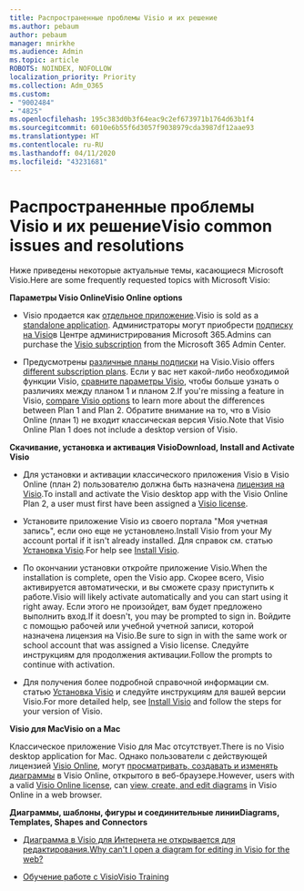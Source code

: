 ```yaml
---
title: Распространенные проблемы Visio и их решение
ms.author: pebaum
author: pebaum
manager: mnirkhe
ms.audience: Admin
ms.topic: article
ROBOTS: NOINDEX, NOFOLLOW
localization_priority: Priority
ms.collection: Adm_O365
ms.custom:
- "9002484"
- "4825"
ms.openlocfilehash: 195c383d0b3f64eac9c2ef673971b1764d63b1f4
ms.sourcegitcommit: 6010e6b55f6d3057f9038979cda3987df12aae93
ms.translationtype: HT
ms.contentlocale: ru-RU
ms.lasthandoff: 04/11/2020
ms.locfileid: "43231681"
---
```

# <a name="visio-common-issues-and-resolutions"></a><span data-ttu-id="2a200-102">Распространенные проблемы Visio и их решение</span><span class="sxs-lookup"><span data-stu-id="2a200-102">Visio common issues and resolutions</span></span>

<span data-ttu-id="2a200-103">Ниже приведены некоторые актуальные темы, касающиеся Microsoft Visio.</span><span class="sxs-lookup"><span data-stu-id="2a200-103">Here are some frequently requested topics with Microsoft Visio:</span></span>

<span data-ttu-id="2a200-104">**Параметры Visio Online**</span><span class="sxs-lookup"><span data-stu-id="2a200-104">**Visio Online options**</span></span>

- <span data-ttu-id="2a200-105">Visio продается как [отдельное приложение](https://products.office.com/visio/flowchart-software).</span><span class="sxs-lookup"><span data-stu-id="2a200-105">Visio is sold as a [standalone application](https://products.office.com/visio/flowchart-software).</span></span> <span data-ttu-id="2a200-106">Администраторы могут приобрести [подписку на Visio](https://docs.microsoft.com/alchemyinsights/purchase-visio-subscription)в Центре администрирования Microsoft 365.</span><span class="sxs-lookup"><span data-stu-id="2a200-106">Admins can purchase the [Visio subscription](https://docs.microsoft.com/alchemyinsights/purchase-visio-subscription) from the Microsoft 365 Admin Center.</span></span>

- <span data-ttu-id="2a200-107">Предусмотрены [различные планы подписки](https://products.office.com/visio/microsoft-visio-plans-and-pricing-compare-visio-options) на Visio.</span><span class="sxs-lookup"><span data-stu-id="2a200-107">Visio offers [different subscription plans](https://products.office.com/visio/microsoft-visio-plans-and-pricing-compare-visio-options).</span></span> <span data-ttu-id="2a200-108">Если у вас нет какой-либо необходимой функции Visio, [сравните параметры Visio](https://products.office.com/visio/microsoft-visio-plans-and-pricing-compare-visio-options), чтобы больше узнать о различиях между планом 1 и планом 2.</span><span class="sxs-lookup"><span data-stu-id="2a200-108">If you're missing a feature in Visio, [compare Visio options](https://products.office.com/visio/microsoft-visio-plans-and-pricing-compare-visio-options) to learn more about the differences between Plan 1 and Plan 2.</span></span>  <span data-ttu-id="2a200-109">Обратите внимание на то, что в Visio Online (план 1) не входит классическая версия Visio.</span><span class="sxs-lookup"><span data-stu-id="2a200-109">Note that Visio Online Plan 1 does not include a desktop version of Visio.</span></span>

<span data-ttu-id="2a200-110">**Скачивание, установка и активация Visio**</span><span class="sxs-lookup"><span data-stu-id="2a200-110">**Download, Install and Activate Visio**</span></span>

- <span data-ttu-id="2a200-111">Для установки и активации классического приложения Visio в Visio Online (план 2) пользователю должна быть назначена [лицензия на Visio](https://docs.microsoft.com/office365/admin/subscriptions-and-billing/assign-licenses-to-users).</span><span class="sxs-lookup"><span data-stu-id="2a200-111">To install and activate the Visio desktop app with the Visio Online Plan 2, a user must first have been assigned a [Visio license](https://docs.microsoft.com/office365/admin/subscriptions-and-billing/assign-licenses-to-users).</span></span>

- <span data-ttu-id="2a200-112">Установите приложение Visio из своего портала "Моя учетная запись", если оно еще не установлено.</span><span class="sxs-lookup"><span data-stu-id="2a200-112">Install Visio from your My account portal if it isn't already installed.</span></span> <span data-ttu-id="2a200-113">Для справок см. статью [Установка Visio](https://support.office.com/article/f98f21e3-aa02-4827-9167-ddab5b025710).</span><span class="sxs-lookup"><span data-stu-id="2a200-113">For help see [Install Visio](https://support.office.com/article/f98f21e3-aa02-4827-9167-ddab5b025710).</span></span>

- <span data-ttu-id="2a200-114">По окончании установки откройте приложение Visio.</span><span class="sxs-lookup"><span data-stu-id="2a200-114">When the installation is complete, open the Visio app.</span></span> <span data-ttu-id="2a200-115">Скорее всего, Visio активируется автоматически, и вы сможете сразу приступить к работе.</span><span class="sxs-lookup"><span data-stu-id="2a200-115">Visio will likely activate automatically and you can start using it right away.</span></span> <span data-ttu-id="2a200-116">Если этого не произойдет, вам будет предложено выполнить вход.</span><span class="sxs-lookup"><span data-stu-id="2a200-116">If it doesn't, you may be prompted to sign in.</span></span> <span data-ttu-id="2a200-117">Войдите с помощью рабочей или учебной учетной записи, которой назначена лицензия на Visio.</span><span class="sxs-lookup"><span data-stu-id="2a200-117">Be sure to sign in with the same work or school account that was assigned a Visio license.</span></span> <span data-ttu-id="2a200-118">Следуйте инструкциям для продолжения активации.</span><span class="sxs-lookup"><span data-stu-id="2a200-118">Follow the prompts to continue with activation.</span></span>

- <span data-ttu-id="2a200-119">Для получения более подробной справочной информации см. статью [Установка Visio](https://support.office.com/article/f98f21e3-aa02-4827-9167-ddab5b025710) и следуйте инструкциям для вашей версии Visio.</span><span class="sxs-lookup"><span data-stu-id="2a200-119">For more detailed help, see [Install Visio](https://support.office.com/article/f98f21e3-aa02-4827-9167-ddab5b025710) and follow the steps for your version of Visio.</span></span>

<span data-ttu-id="2a200-120">**Visio для Mac**</span><span class="sxs-lookup"><span data-stu-id="2a200-120">**Visio on a Mac**</span></span>

<span data-ttu-id="2a200-121">Классическое приложение Visio для Mac отсутствует.</span><span class="sxs-lookup"><span data-stu-id="2a200-121">There is no Visio desktop application for Mac.</span></span> <span data-ttu-id="2a200-122">Однако пользователи с действующей лицензией [Visio Online](https://docs.microsoft.com/office365/admin/subscriptions-and-billing/assign-licenses-to-users), могут [просматривать, создавать и изменять диаграммы](https://support.office.com/article/06f04845-91b8-4e8f-881f-a43c970735fc) в Visio Online, открытого в веб-браузере.</span><span class="sxs-lookup"><span data-stu-id="2a200-122">However, users with a valid [Visio Online license](https://docs.microsoft.com/office365/admin/subscriptions-and-billing/assign-licenses-to-users), can [view, create, and edit diagrams](https://support.office.com/article/06f04845-91b8-4e8f-881f-a43c970735fc) in Visio Online in a web browser.</span></span>

<span data-ttu-id="2a200-123">**Диаграммы, шаблоны, фигуры и соединительные линии**</span><span class="sxs-lookup"><span data-stu-id="2a200-123">**Diagrams, Templates, Shapes and Connectors**</span></span>

- [<span data-ttu-id="2a200-124">Диаграмма в Visio для Интернета не открывается для редактирования.</span><span class="sxs-lookup"><span data-stu-id="2a200-124">Why can't I open a diagram for editing in Visio for the web?</span></span>](https://support.microsoft.com/ru-RU/office/why-can-t-i-open-a-diagram-for-editing-in-visio-for-the-web-ea4a23d3-21d3-4878-945e-cf1be4140357)

- [<span data-ttu-id="2a200-125">Обучение работе с Visio</span><span class="sxs-lookup"><span data-stu-id="2a200-125">Visio Training</span></span>](https://support.office.com/article/visio-training-e058bcfa-1d90-4653-afc6-e84d54cf94a6)
